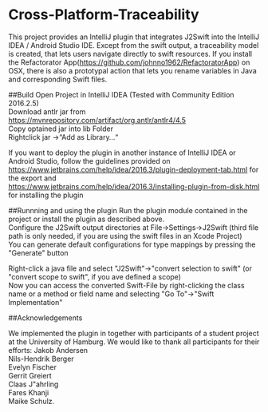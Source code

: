 # Cross-Platform-Traceability
This project provides an IntelliJ plugin that integrates J2Swift into the IntelliJ IDEA / Android Studio IDE.
Except from the swift output, a traceability model is created, that lets users navigate directly to swift resources.
If you install the Refactorator App(https://github.com/johnno1962/RefactoratorApp) on OSX, there is also a prototypal action that lets you rename variables in Java and corresponding Swift files.

##Build
Open Project in IntelliJ IDEA (Tested with Community Edition 2016.2.5)  
Download antlr jar from https://mvnrepository.com/artifact/org.antlr/antlr4/4.5  
Copy optained jar into lib Folder  
Rightclick jar ->“Add as Library…“  

If you want to deploy the plugin in another instance of IntelliJ IDEA or Android Studio, follow the guidelines provided on   https://www.jetbrains.com/help/idea/2016.3/plugin-deployment-tab.html for the export and   
https://www.jetbrains.com/help/idea/2016.3/installing-plugin-from-disk.html for installing the plugin  

##Runnning and using the plugin
Run the plugin module contained in the project or install the plugin as described above.  
Configure the J2Swift output directories at File->Settings->J2Swift (third file path is only needed, if you are using the swift files in an Xcode Project)  
You can generate default configurations for type mappings by pressing the "Generate" button  

Right-click a java file and select "J2Swift"->"convert selection to swift" (or "convert scope to swift", if you ave defined a scope)  
Now you can access the converted Swift-File by right-clicking the class name or a method or field name and selecting "Go To"->"Swift Implementation"  

##Acknowledgements

We implemented the plugin in together with participants of a student project at the University of Hamburg. We would like to thank all participants for their efforts:
Jakob Andersen   
Nils-Hendrik Berger  
Evelyn Fischer  
Gerrit Greiert  
Claas J\"ahrling  
Fares Khanji  
Maike Schulz.
